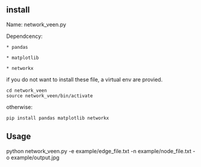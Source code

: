 
## install  
Name: network_veen.py

Dependcency:

    * pandas

    * matplotlib

    * networkx



if you do not want to install these file, a virtual env are provied.
```
cd network_veen
source network_veen/bin/activate
```
otherwise:
```
pip install pandas matplotlib networkx
```

## Usage  
python network_veen.py -e example/edge_file.txt -n example/node_file.txt -o example/output.jpg
